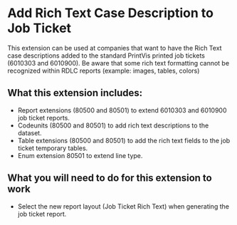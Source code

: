 # Add Rich Text Case Description to Job Ticket

This extension can be used at companies that want to have the Rich Text case descriptions added to the standard PrintVis printed job tickets (6010303 and 6010900). Be aware that some rich text formatting cannot be recognized within RDLC reports (example: images, tables, colors)

## What this extension includes:

- Report extensions (80500 and 80501) to extend 6010303 and 6010900 job ticket reports.
- Codeunits (80500 and 80501) to add rich text descriptions to the dataset.
- Table extensions (80500 and 80501) to add the rich text fields to the job ticket temporary tables.
- Enum extension 80501 to extend line type.

## What you will need to do for this extension to work

- Select the new report layout (Job Ticket Rich Text) when generating the job ticket report.